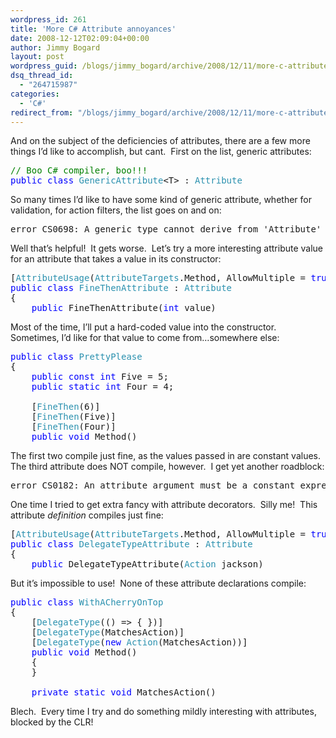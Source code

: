 ```yaml
---
wordpress_id: 261
title: 'More C# Attribute annoyances'
date: 2008-12-12T02:09:04+00:00
author: Jimmy Bogard
layout: post
wordpress_guid: /blogs/jimmy_bogard/archive/2008/12/11/more-c-attribute-annoyances.aspx
dsq_thread_id:
  - "264715987"
categories:
  - 'C#'
redirect_from: "/blogs/jimmy_bogard/archive/2008/12/11/more-c-attribute-annoyances.aspx/"
---
```

And on the subject of the deficiencies of attributes, there are a few more things I’d like to accomplish, but cant.&#160; First on the list, generic attributes:

<pre><span style="color: green">// Boo C# compiler, boo!!!
</span><span style="color: blue">public class </span><span style="color: #2b91af">GenericAttribute</span>&lt;T&gt; : <span style="color: #2b91af">Attribute
</span></pre>

[](http://11011.net/software/vspaste)

So many times I’d like to have some kind of generic attribute, whether for validation, for action filters, the list goes on and on:

<pre>error CS0698: A generic type cannot derive from 'Attribute' because it is an attribute class</pre>

[](http://11011.net/software/vspaste)

Well that’s helpful!&#160; It gets worse.&#160; Let’s try a more interesting attribute value for an attribute that takes a value in its constructor:

<pre>[<span style="color: #2b91af">AttributeUsage</span>(<span style="color: #2b91af">AttributeTargets</span>.Method, AllowMultiple = <span style="color: blue">true</span>)]
<span style="color: blue">public class </span><span style="color: #2b91af">FineThenAttribute </span>: <span style="color: #2b91af">Attribute
</span>{
    <span style="color: blue">public </span>FineThenAttribute(<span style="color: blue">int </span>value)</pre>

[](http://11011.net/software/vspaste)

Most of the time, I’ll put a hard-coded value into the constructor.&#160; Sometimes, I’d like for that value to come from…somewhere else:

<pre><span style="color: blue">public class </span><span style="color: #2b91af">PrettyPlease
</span>{
    <span style="color: blue">public const int </span>Five = 5;
    <span style="color: blue">public static int </span>Four = 4;

    [<span style="color: #2b91af">FineThen</span>(6)]
    [<span style="color: #2b91af">FineThen</span>(Five)]
    [<span style="color: #2b91af">FineThen</span>(Four)]
    <span style="color: blue">public void </span>Method()</pre>

[](http://11011.net/software/vspaste)

The first two compile just fine, as the values passed in are constant values.&#160; The third attribute does NOT compile, however.&#160; I get yet another roadblock:

<pre>error CS0182: An attribute argument must be a constant expression, typeof expression or array creation expression of an attribute parameter type</pre>

[](http://11011.net/software/vspaste)

One time I tried to get extra fancy with attribute decorators.&#160; Silly me!&#160; This attribute _definition_ compiles just fine:

<pre>[<span style="color: #2b91af">AttributeUsage</span>(<span style="color: #2b91af">AttributeTargets</span>.Method, AllowMultiple = <span style="color: blue">true</span>)]
<span style="color: blue">public class </span><span style="color: #2b91af">DelegateTypeAttribute </span>: <span style="color: #2b91af">Attribute
</span>{
    <span style="color: blue">public </span>DelegateTypeAttribute(<span style="color: #2b91af">Action </span>jackson)</pre>

[](http://11011.net/software/vspaste)

But it’s impossible to use!&#160; None of these attribute declarations compile:

<pre><span style="color: blue">public class </span><span style="color: #2b91af">WithACherryOnTop
</span>{
    [<span style="color: #2b91af">DelegateType</span>(() =&gt; { })]
    [<span style="color: #2b91af">DelegateType</span>(MatchesAction)]
    [<span style="color: #2b91af">DelegateType</span>(<span style="color: blue">new </span><span style="color: #2b91af">Action</span>(MatchesAction))]
    <span style="color: blue">public void </span>Method()
    {
    }

    <span style="color: blue">private static void </span>MatchesAction()</pre>

[](http://11011.net/software/vspaste)

Blech.&#160; Every time I try and do something mildly interesting with attributes, blocked by the CLR!